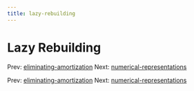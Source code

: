 ```yaml
---
title: lazy-rebuilding
---
```




# Lazy Rebuilding

Prev:
[eliminating-amortization](eliminating-amortization.md)
Next:
[numerical-representations](numerical-representations.md)

Prev:
[eliminating-amortization](eliminating-amortization.md)
Next:
[numerical-representations](numerical-representations.md)
